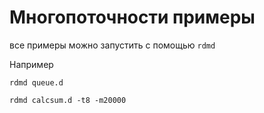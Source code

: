 # Многопоточности примеры

все примеры можно запустить с помощью `rdmd`

Например

    rdmd queue.d

    rdmd calcsum.d -t8 -m20000